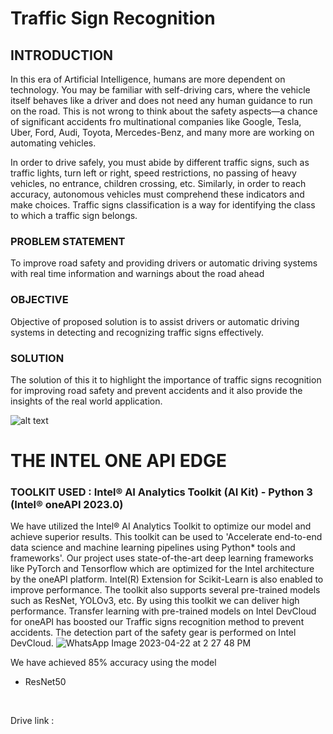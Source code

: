 # Traffic Sign Recognition
## INTRODUCTION 
   In this era of Artificial Intelligence, humans are more dependent on technology. You may be familiar with self-driving cars, where the vehicle itself behaves like a driver and does not need any human guidance to run on the road. This is not wrong to think about the safety aspects—a chance of significant accidents fro multinational companies like Google, Tesla, Uber, Ford, Audi, Toyota, Mercedes-Benz, and many more are working on automating vehicles. <br>
   
   In order to drive safely, you must abide by different traffic signs, such as traffic lights, turn left or right, speed restrictions, no passing of heavy vehicles, no entrance, children crossing, etc. Similarly, in order to reach accuracy, autonomous vehicles must comprehend these indicators and make choices. Traffic signs classification is a way for identifying the class to which a traffic sign belongs. <br>
  
   
 ### PROBLEM STATEMENT  
   To improve road safety and providing drivers or automatic driving systems with real time information and warnings about the road ahead
   
### OBJECTIVE 
   Objective of proposed solution is to assist drivers or automatic driving systems in detecting and recognizing traffic signs effectively.
   
### SOLUTION 
 The solution of this it to highlight the importance of traffic signs recognition for improving road safety and prevent accidents and it also provide the insights of the real world application.
   
![alt text](https://pyimagesearch.com/wp-content/uploads/2019/11/traffic_sign_classification_phases.jpg) <br>

# THE INTEL ONE API EDGE

### TOOLKIT USED : Intel® AI Analytics Toolkit (AI Kit) - Python 3 (Intel® oneAPI 2023.0)
We have utilized the Intel® AI Analytics Toolkit to optimize our model and achieve superior results. This toolkit can be used to 'Accelerate end-to-end data science and machine learning pipelines using Python* tools and frameworks'. Our project uses state-of-the-art deep learning frameworks like PyTorch and Tensorflow which are optimized for the Intel architecture by the oneAPI platform. Intel(R) Extension for Scikit-Learn is also enabled to improve performance. The toolkit also supports several pre-trained models such as ResNet, YOLOv3, etc. By using this toolkit we can deliver high performance. Transfer learning with pre-trained models on Intel DevCloud for oneAPI has boosted our Traffic signs recognition method to prevent accidents. The detection part of the safety gear is performed on Intel DevCloud.
![WhatsApp Image 2023-04-22 at 2 27 48 PM](https://user-images.githubusercontent.com/112761695/233775009-512620bd-c515-46df-a89d-a90c0b3acf18.jpeg)

We have achieved 85% accuracy using the model
 * ResNet50
 <br>
 
Drive link :


